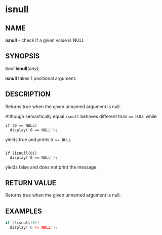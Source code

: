 # isnull

## NAME

**isnull** - check if a given value is NULL

## SYNOPSIS

*bool* **isnull**(*any*);

**isnull** takes 1 positional argument.

## DESCRIPTION
Returns true when the given unnamed argument is null.

Although semantically equal `isnull` behaves different than `== NULL` while 
```
if (0 == NULL)
  display('0 == NULL');
```

yields true and prints `0 == NULL`

```

if (isnull(0))
  display('0 == NULL');
```

yields false and does not print the message.

## RETURN VALUE

Returns true when the given unnamed argument is null.

## EXAMPLES

```cpp
if (!isnull(0))
  display('0 != NULL');
```
